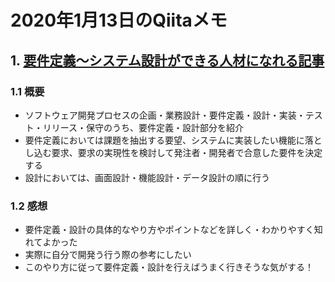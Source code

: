# 2020年1月13日のQiitaメモ

## 1. [要件定義～システム設計ができる人材になれる記事](https://qiita.com/Saku731/items/741fcf0f40dd989ee4f8)

### 1.1 概要

- ソフトウェア開発プロセスの企画・業務設計・要件定義・設計・実装・テスト・リリース・保守のうち、要件定義・設計部分を紹介
- 要件定義においては課題を抽出する要望、システムに実装したい機能に落とし込む要求、要求の実現性を検討して発注者・開発者で合意した要件を決定する
- 設計においては、画面設計・機能設計・データ設計の順に行う

### 1.2 感想

- 要件定義・設計の具体的なやり方やポイントなどを詳しく・わかりやすく知れてよかった
- 実際に自分で開発う行う際の参考にしたい
- このやり方に従って要件定義・設計を行えばうまく行きそうな気がする！
